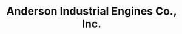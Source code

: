 ---
title: "Anderson Industrial Engines Co., Inc."
url: /omaha/anderson-industrial-engines-co-inc/
shop: Autohaus
---